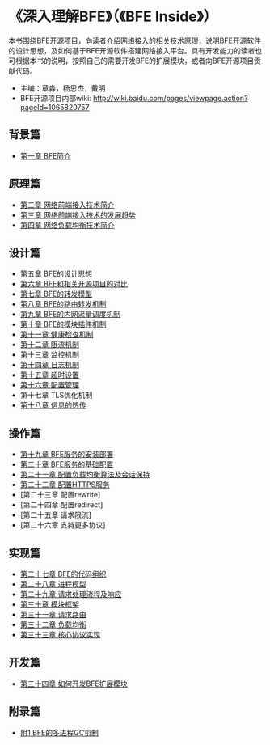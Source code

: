 # 《深入理解BFE》（《BFE Inside》）
本书围绕BFE开源项目，向读者介绍网络接入的相关技术原理，说明BFE开源软件的设计思想，及如何基于BFE开源软件搭建网络接入平台。具有开发能力的读者也可根据本书的说明，按照自己的需要开发BFE的扩展模块，或者向BFE开源项目贡献代码。

+ 主编：章淼，杨思杰，戴明
+ BFE开源项目内部wiki: http://wiki.baidu.com/pages/viewpage.action?pageId=1065820757

## 背景篇
+ [第一章 BFE简介](./background/what-is-bfe.md)

## 原理篇
+ [第二章 网络前端接入技术简介](./frontend_principle/introduction/introduction.md)
+ [第三章 网络前端接入技术的发展趋势](./frontend_principle/trend/trend.md)
+ [第四章 网络负载均衡技术简介](./frontend_principle/load_balance/load_balance.md)

## 设计篇
+ [第五章 BFE的设计思想](./design/ideas/ideas.md)
+ [第六章 BFE和相关开源项目的对比](./design/comparison/comparison.md)
+ [第七章 BFE的转发模型](./design/model/model.md)
+ [第八章 BFE的路由转发机制](./design/route/route.md)
+ [第九章 BFE的内网流量调度机制](./design/gslb/gslb.md)
+ [第十章 BFE的模块插件机制](./design/module/module.md)
+ [第十一章 健康检查机制](./design/health_check/health_check.md)
+ [第十二章 限流机制](./design/limit/limit.md)
+ [第十三章 监控机制](./design/monitor/monitor.md)
+ [第十四章 日志机制](./design/log/log.md)
+ [第十五章 超时设置](./design/timeout/timeout.md)
+ [第十六章 配置管理](./design/configuration/configuration.md)
+ 第十七章 TLS优化机制
+ [第十八章 信息的透传](./design/info_pass_through/pass_through.md)

## 操作篇
+ [第十九章 BFE服务的安装部署](./operation/installation/installation.md)
+ [第二十章 BFE服务的基础配置](./operation/configuration/config_basic.md)
+ [第二十一章 配置负载均衡算法及会话保持](./operation/configuration/config_proxy.md)
+ [第二十二章 配置HTTPS服务](./operation/configuration/config_https.md)
+ [第二十三章 配置rewrite]
+ [第二十四章 配置redirect]
+ [第二十五章 请求限流]
+ [第二十六章 支持更多协议]

## 实现篇
+ [第二十七章 BFE的代码组织](implementation/source_layout/source_layout.md)
+ [第二十八章 进程模型](implementation/process_model/process_model.md)
+ [第二十九章 请求处理流程及响应](implementation/life_of_a_request/life_of_a_request.md)
+ [第三十章 模块框架](implementation/model_framework/model_framework.md)
+ [第三十一章 请求路由](implementation/routing/routing.md)
+ [第三十二章 负载均衡](implementation/balancing/balancing.md)
+ [第三十三章 核心协议实现](implementation/protocol/protocol.md)

## 开发篇
+ [第三十四章 如何开发BFE扩展模块](./develop/how_to_write_module/how_to_write_module.md)

## 附录篇
+ [附1 BFE的多进程GC机制](./appendix/multi_process_gc/multi_process_gc.md)
